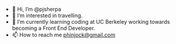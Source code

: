 - 👋 Hi, I’m @pjsherpa
- 👀 I’m interested in travelling. 
- 🌱 I’m currently learning coding at UC Berkeley working towards becoming a Front End Developer.
- 📫 How to reach me phinjock@gmail.com

